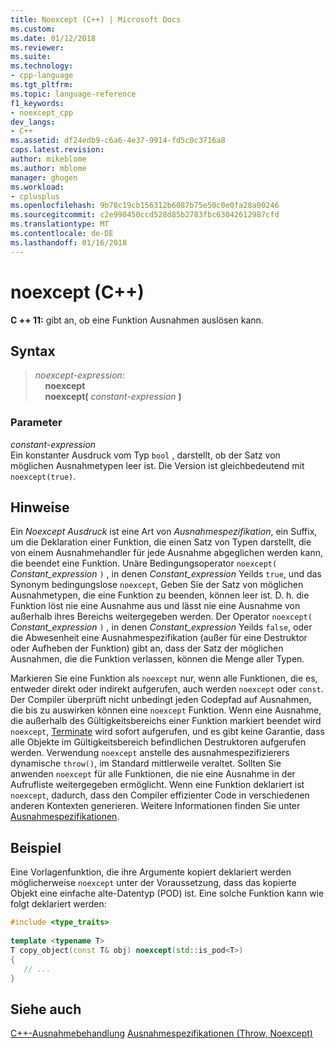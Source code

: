 ```yaml
---
title: Noexcept (C++) | Microsoft Docs
ms.custom: 
ms.date: 01/12/2018
ms.reviewer: 
ms.suite: 
ms.technology:
- cpp-language
ms.tgt_pltfrm: 
ms.topic: language-reference
f1_keywords:
- noexcept_cpp
dev_langs:
- C++
ms.assetid: df24edb9-c6a6-4e37-9914-fd5c0c3716a8
caps.latest.revision: 
author: mikeblome
ms.author: mblome
manager: ghogen
ms.workload:
- cplusplus
ms.openlocfilehash: 9b78c19cb156312b6087b75e50c0e0fa28a00246
ms.sourcegitcommit: c2e990450ccd528d85b2783fbc63042612987cfd
ms.translationtype: MT
ms.contentlocale: de-DE
ms.lasthandoff: 01/16/2018
---
```

# <a name="noexcept-c"></a>noexcept (C++)
**C ++ 11:** gibt an, ob eine Funktion Ausnahmen auslösen kann.  
  
## <a name="syntax"></a>Syntax  
  
> *noexcept-expression*:  
> &nbsp;&nbsp;&nbsp;&nbsp;**noexcept**  
> &nbsp;&nbsp;&nbsp;&nbsp;**noexcept(** *constant-expression* **)**  
  
### <a name="parameters"></a>Parameter  
 *constant-expression*  
 Ein konstanter Ausdruck vom Typ `bool` , darstellt, ob der Satz von möglichen Ausnahmetypen leer ist. Die Version ist gleichbedeutend mit `noexcept(true)`.  
  
## <a name="remarks"></a>Hinweise  
 Ein *Noexcept Ausdruck* ist eine Art von *Ausnahmespezifikation*, ein Suffix, um die Deklaration einer Funktion, die einen Satz von Typen darstellt, die von einem Ausnahmehandler für jede Ausnahme abgeglichen werden kann, die beendet eine Funktion. Unäre Bedingungsoperator `noexcept(` *Constant_expression* `)` , in denen *Constant_expression* Yeilds `true`, und das Synonym bedingungslose `noexcept`, Geben Sie der Satz von möglichen Ausnahmetypen, die eine Funktion zu beenden, können leer ist. D. h. die Funktion löst nie eine Ausnahme aus und lässt nie eine Ausnahme von außerhalb ihres Bereichs weitergegeben werden. Der Operator `noexcept(` *Constant_expression* `)` , in denen *Constant_expression* Yeilds `false`, oder die Abwesenheit eine Ausnahmespezifikation (außer für eine Destruktor oder Aufheben der Funktion) gibt an, dass der Satz der möglichen Ausnahmen, die die Funktion verlassen, können die Menge aller Typen.  
 
 Markieren Sie eine Funktion als `noexcept` nur, wenn alle Funktionen, die es, entweder direkt oder indirekt aufgerufen, auch werden `noexcept` oder `const`. Der Compiler überprüft nicht unbedingt jeden Codepfad auf Ausnahmen, die bis zu auswirken können eine `noexcept` Funktion. Wenn eine Ausnahme, die außerhalb des Gültigkeitsbereichs einer Funktion markiert beendet wird `noexcept`, [Terminate](../standard-library/exception-functions.md#terminate) wird sofort aufgerufen, und es gibt keine Garantie, dass alle Objekte im Gültigkeitsbereich befindlichen Destruktoren aufgerufen werden. Verwendung `noexcept` anstelle des ausnahmespezifizierers dynamische `throw()`, im Standard mittlerweile veraltet. Sollten Sie anwenden `noexcept` für alle Funktionen, die nie eine Ausnahme in der Aufrufliste weitergegeben ermöglicht. Wenn eine Funktion deklariert ist `noexcept`, dadurch, dass den Compiler effizienter Code in verschiedenen anderen Kontexten generieren. Weitere Informationen finden Sie unter [Ausnahmespezifikationen](exception-specifications-throw-cpp.md).   
  
## <a name="example"></a>Beispiel  
Eine Vorlagenfunktion, die ihre Argumente kopiert deklariert werden möglicherweise `noexcept` unter der Voraussetzung, dass das kopierte Objekt eine einfache alte-Datentyp (POD) ist. Eine solche Funktion kann wie folgt deklariert werden:  
  
```cpp  
#include <type_traits>  
  
template <typename T>  
T copy_object(const T& obj) noexcept(std::is_pod<T>)  
{  
   // ...   
}  
```  
  
## <a name="see-also"></a>Siehe auch  
 [C++-Ausnahmebehandlung](cpp-exception-handling.md) [Ausnahmespezifikationen (Throw, Noexcept)](exception-specifications-throw-cpp.md)